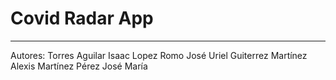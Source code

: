 # Covid Radar App
---
Autores:
Torres Aguilar Isaac
Lopez Romo José Uriel
Guiterrez Martínez Alexis
Martínez Pérez José María
